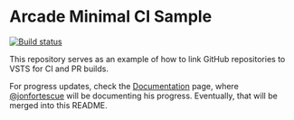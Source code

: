 # Arcade Minimal CI Sample

[![Build status](https://dotnet.visualstudio.com/7ea9116e-9fac-403d-b258-b31fcf1bb293/_apis/build/status/105?branchName=master)](https://dotnet.visualstudio.com/7ea9116e-9fac-403d-b258-b31fcf1bb293/_build/latest?definitionId=105&branch=master)

This repository serves as an example of how to link GitHub repositories to VSTS for CI and PR builds.

For progress updates, check the [Documentation](Documentation.md) page, where [@jonfortescue](https://github.com/jonfortescue) will be documenting his progress. Eventually, that will be merged into this README.